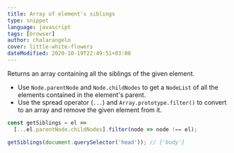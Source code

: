 ```yaml
---
title: Array of element's siblings
type: snippet
language: javascript
tags: [browser]
author: chalarangelo
cover: little-white-flowers
dateModified: 2020-10-19T22:49:51+03:00
---
```


Returns an array containing all the siblings of the given element.

- Use `Node.parentNode` and `Node.childNodes` to get a `NodeList` of all the elements contained in the element's parent.
- Use the spread operator (`...`) and `Array.prototype.filter()` to convert to an array and remove the given element from it.

```js
const getSiblings = el =>
  [...el.parentNode.childNodes].filter(node => node !== el);
```

```js
getSiblings(document.querySelector('head')); // ['body']
```
